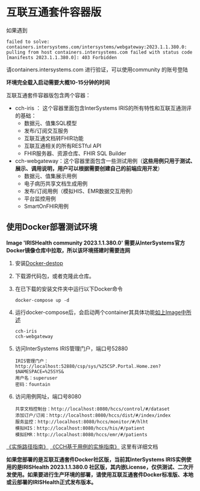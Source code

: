 # 互联互通套件容器版

如果遇到 
```
failed to solve: containers.intersystems.com/intersystems/webgateway:2023.1.1.380.0: pulling from host containers.intersystems.com failed with status code [manifests 2023.1.1.380.0]: 403 Forbidden
```
请containers.intersystems.com 进行验证，可以使用community 的账号登陆


 **环境完全载入启动需要大概10-15分钟的时间** 

互联互通套件容器版包含两个容器：

+ cch-iris ： 这个容器里面包含InterSystems IRIS的所有特性和互联互通测评的基础：
  + 数据元、值集SQL模型
  + 发布/订阅交互服务
  + 互联互通文档转FHIR功能
  + 互联互通相关的所有RESTful API
  + FHIR服务器、资源仓库、FHIR SQL Builder
+ cch-webgateway：这个容器里面包含一些测试用例（**这些用例只用于测试、展示、调用说明，用户可以根据需要创建自己的前端应用开发**）
  + 数据元、值集展示用例
  + 电子病历共享文档生成用例
  + 发布/订阅用例（模拟HIS、EMR数据交互用例）
  + 平台监控用例
  + SmartOnFHIR用例

## 使用Docker部署测试环境

**Image 'IRISHealth community 2023.1.1.380.0' 需要从InterSystems官方Docker镜像仓库中拉取，所以该环境搭建时需要连网**

1. 安装[Docker-destop](https://www.docker.com/products/docker-desktop)

2. 下载源代码包，或者克隆此仓库。

3. 在已下载的安装文件夹中运行以下Docker命令

   ```shell
   docker-compose up -d
   ```

4. 运行docker-compose后，会启动两个container其具体功能[如上Image中所述](#互联互通套件容器版包含两个Image：)

   ```shell
   cch-iris
   cch-webgateway
   ```

5. 访问InterSystems IRIS管理门户，端口号52880

   ```shell
   IRIS管理门户： http://localhost:52880/csp/sys/%25CSP.Portal.Home.zen?$NAMESPACE=%25SYS&
   用户名：superuser
   密码：fountain
   ```

6. 访问用例网址，端口号8080

   ```shell
   共享文档控制台：http://localhost:8080/hccs/control/#/dataset
   添加订户/订阅：http://localhost:8080/hccs/dist/#/index/index
   服务监控：http://localhost:8080/hccs/monitor/#/hlht
   模拟HIS：http://localhost:8080/hccs/his/#/patient
   模拟EMR：http://localhost:8080/hccs/emr/#/patients
   ```
[《实施路径指南》](https://shimo.im/docs/aBAYMK7opotPlRAj/])
[《CCH基于用例的实施指南》](https://shimo.im/docx/Wr3DpvJvaeUpBy3J/) 这里有详细文档


**如果您部署的是互联互通套件Docker社区版，当前其InterSystems IRIS实例使用的是IRISHealth 2023.1.1.380.0 社区版，其内嵌License，仅供测试、二次开发使用。如果要进行生产环境的部署，请使用互联互通套件Docker标准版、本地或云部署的IRISHealth正式发布版本。**

